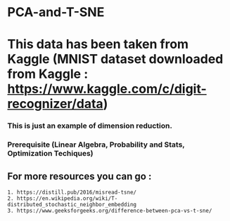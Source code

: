 # PCA-and-T-SNE
# This data has been taken from Kaggle (MNIST dataset downloaded from Kaggle : https://www.kaggle.com/c/digit-recognizer/data)
 
### This is just an example of dimension reduction.
### Prerequisite (Linear Algebra, Probability and Stats, Optimization Techiques)
## For more resources you can go :
    1. https://distill.pub/2016/misread-tsne/
    2. https://en.wikipedia.org/wiki/T-distributed_stochastic_neighbor_embedding
    3. https://www.geeksforgeeks.org/difference-between-pca-vs-t-sne/
